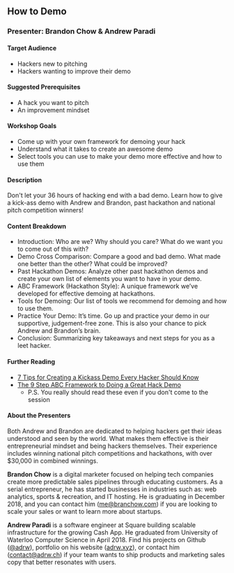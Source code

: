 ## How to Demo
### Presenter: Brandon Chow & Andrew Paradi

#### Target Audience
- Hackers new to pitching
- Hackers wanting to improve their demo

#### Suggested Prerequisites

- A hack you want to pitch
- An improvement mindset
 
#### Workshop Goals
- Come up with your own framework for demoing your hack
- Understand what it takes to create an awesome demo
- Select tools you can use to make your demo more effective and how to use them

#### Description

Don't let your 36 hours of hacking end with a bad demo. Learn how to give a kick-ass demo with Andrew and Brandon, past hackathon and national pitch competition winners!

#### Content Breakdown

- Introduction: Who are we? Why should you care? What do we want you to come out of this with?
- Demo Cross Comparison: Compare a good and bad demo. What made one better than the other? What could be improved?
- Past Hackathon Demos: Analyze other past hackathon demos and create your own list of elements you want to have in your demo.
- ABC Framework (Hackathon Style): A unique framework we’ve developed for effective demoing at hackathons.
- Tools for Demoing: Our list of tools we recommend for demoing and how to use them.
- Practice Your Demo: It’s time. Go up and practice your demo in our supportive, judgement-free zone. This is also your chance to pick Andrew and Brandon’s brain.
- Conclusion: Summarizing key takeaways and next steps for you as a leet hacker.

#### Further Reading
* [7 Tips for Creating a Kickass Demo Every Hacker Should Know](./HowToDemo-7Tips.md)
* [The 9 Step ABC Framework to Doing a Great Hack Demo](./HowToDemo-ABC-Framework.md)
   * P.S. You really should read these even if you don't come to the session

#### About the Presenters
Both Andrew and Brandon are dedicated to helping hackers get their ideas understood and seen by the world. What makes them effective is their entrepreneurial mindset and being hackers themselves. Their experience includes winning national pitch competitions and hackathons, with over $30,000 in combined winnings.

**Brandon Chow** is a digital marketer focused on helping tech companies create more predictable sales pipelines through educating customers. As a serial entrepreneur, he has started businesses in industries such as: web analytics, sports & recreation, and IT hosting. He is graduating in December 2018, and you can contact him ([me@branchow.com](mailto:me@branchow.com)) if you are looking to scale your sales or want to learn more about startups.

**Andrew Paradi** is a software engineer at Square building scalable infrastructure for the growing Cash App. He graduated from University of Waterloo Computer Science in April 2018. Find his projects on Github ([@adrw](https://github.com/adrw)), portfolio on his website ([adrw.xyz](https://www.adrw.xyz)), or contact him ([contact@adrw.ch](mailto:contact@adrw.ch)) if your team wants to ship products and marketing sales copy that better resonates with users.

